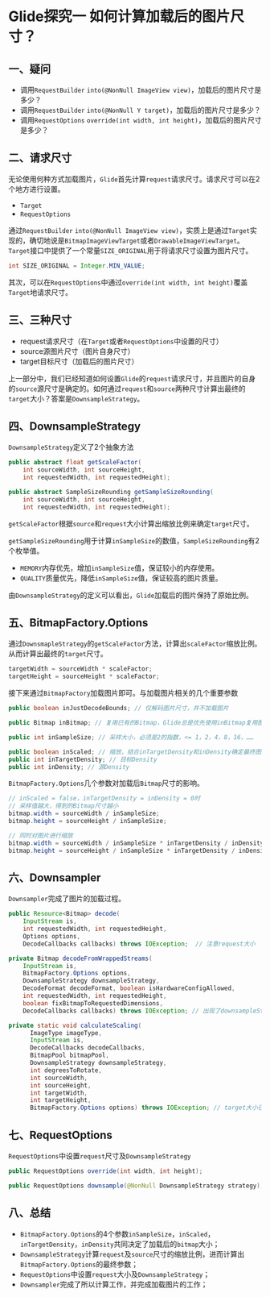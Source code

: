 # Glide探究一 如何计算加载后的图片尺寸？

## 一、疑问

* 调用`RequestBuilder` `into(@NonNull ImageView view)`，加载后的图片尺寸是多少？
* 调用`RequestBuilder` `into(@NonNull Y target)`，加载后的图片尺寸是多少？
* 调用`RequestOptions` `override(int width, int height)`，加载后的图片尺寸是多少？



## 二、请求尺寸

无论使用何种方式加载图片，`Glide`首先计算`request`请求尺寸。请求尺寸可以在2个地方进行设置。

* `Target`
* `RequestOptions`

通过`RequestBuilder` `into(@NonNull ImageView view)`，实质上是通过`Target`实现的，确切地说是`BitmapImageViewTarget`或者`DrawableImageViewTarget`。`Target`接口中提供了一个常量`SIZE_ORIGINAL`用于将请求尺寸设置为图片尺寸。

```java
int SIZE_ORIGINAL = Integer.MIN_VALUE;
```

其次，可以在`RequestOptions`中通过`override(int width, int height)`覆盖`Target`地请求尺寸。



## 三、三种尺寸

* request请求尺寸（在`Target`或者`RequestOptions`中设置的尺寸）
* source源图片尺寸（图片自身尺寸）
* target目标尺寸（加载后的图片尺寸）

上一部分中，我们已经知道如何设置`Glide`的`request`请求尺寸，并且图片的自身的`source`源尺寸是确定的。如何通过`request`和`source`两种尺寸计算出最终的`target`大小？答案是`DownsampleStrategy`。



## 四、DownsampleStrategy

`DownsampleStrategy`定义了2个抽象方法

```java
public abstract float getScaleFactor(
    int sourceWidth, int sourceHeight, 
    int requestedWidth, int requestedHeight);

public abstract SampleSizeRounding getSampleSizeRounding(
    int sourceWidth, int sourceHeight,
    int requestedWidth, int requestedHeight);
```

`getScaleFactor`根据`source`和`request`大小计算出缩放比例来确定`target`尺寸。

`getSampleSizeRounding`用于计算`inSampleSize`的数值，`SampleSizeRounding`有2个枚举值。

 * `MEMORY`内存优先，增加`inSampleSize`值，保证较小的内存使用。
 * `QUALITY`质量优先，降低`inSampleSize`值，保证较高的图片质量。

由`DownsampleStrategy`的定义可以看出，`Glide`加载后的图片保持了原始比例。



## 五、BitmapFactory.Options

通过`DownsmapleStrategy`的`getScaleFactor`方法，计算出`scaleFactor`缩放比例。从而计算出最终的`target`尺寸。

```java
targetWidth = sourceWidth * scaleFactor; 
targetHeight = sourceHeight * scaleFactor; 
```

接下来通过`BitmapFactory`加载图片即可。与加载图片相关的几个重要参数

```java
public boolean inJustDecodeBounds; // 仅解码图片尺寸，并不加载图片

public Bitmap inBitmap; // 复用已有的Bitmap，Glide总是优先使用inBitmap复用图片

public int inSampleSize; // 采样大小，必须是2的指数，<= 1，2，4，8，16，……

public boolean inScaled; // 缩放，结合inTargetDensity和inDensity确定最终图片大小
public int inTargetDensity; // 目标Density
public int inDensity; // 源Density
```

`BitmapFactory.Options`几个参数对加载后`Bitmap`尺寸的影响。

```java
// inScaled = false，inTargetDensity = inDensity = 0时
// 采样值越大，得到的Bitmap尺寸越小
bitmap.width = sourceWidth / inSampleSize; 
bitmap.height = sourceHeight / inSampleSize; 
```

```java
// 同时对图片进行缩放
bitmap.width = sourceWidth / inSampleSize * inTargetDensity / inDensity; 
bitmap.height = sourceHeight / inSampleSize * inTargetDensity / inDensity; 
```



## 六、Downsampler

`Downsampler`完成了图片的加载过程。

```java
public Resource<Bitmap> decode(
    InputStream is, 
    int requestedWidth, int requestedHeight,
    Options options, 
    DecodeCallbacks callbacks) throws IOException;  // 注意request大小
```

```java
private Bitmap decodeFromWrappedStreams(
    InputStream is,
    BitmapFactory.Options options, 
    DownsampleStrategy downsampleStrategy,
    DecodeFormat decodeFormat, boolean isHardwareConfigAllowed, 
    int requestedWidth, int requestedHeight, 
    boolean fixBitmapToRequestedDimensions, 
    DecodeCallbacks callbacks) throws IOException; // 出现了downsampleStrategy
```

```java
private static void calculateScaling(
      ImageType imageType,
      InputStream is,
      DecodeCallbacks decodeCallbacks,
      BitmapPool bitmapPool,
      DownsampleStrategy downsampleStrategy,
      int degreesToRotate,
      int sourceWidth,
      int sourceHeight,
      int targetWidth,
      int targetHeight,
      BitmapFactory.Options options) throws IOException; // target大小已经确定
```



## 七、RequestOptions

`RequestOptions`中设置`request`尺寸及`DownsampleStrategy`

```java
public RequestOptions override(int width, int height); 

public RequestOptions downsample(@NonNull DownsampleStrategy strategy); 
```



## 八、总结

* `BitmapFactory.Options`的4个参数`inSampleSize`，`inScaled`，`inTargetDensity`，`inDensity`共同决定了加载后的`bitmap`大小；
* `DownsampleStrategy`计算`request`及`source`尺寸的缩放比例，进而计算出`BitmapFactory.Options`的最终参数；
* `RequestOptions`中设置`request`大小及`DownsampleStrategy`；
* `Downsampler`完成了所以计算工作，并完成加载图片的工作；